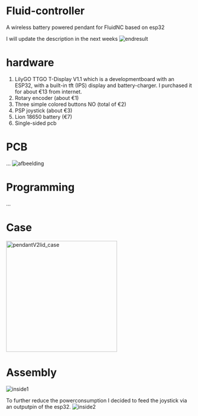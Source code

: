 # Fluid-controller
A wireless battery powered pendant for FluidNC based on esp32

I will update the description in the next weeks
![endresult](https://user-images.githubusercontent.com/20277013/214531779-67ec95be-c756-484c-9922-c45644378292.jpg)

# hardware
1. LilyGO TTGO T-Display V1.1 which is a developmentboard with an ESP32, with a built-in tft (IPS) display and battery-charger. I purchased it for about €13 from internet.
2. Rotary encoder (about €1)
3. Three simple colored buttons NO (total of €2)
4. PSP joystick (about €3)
5. Lion 18650 battery (€7)
6. Single-sided pcb

# PCB

...
![afbeelding](https://user-images.githubusercontent.com/20277013/214533466-feb4534e-7402-42ab-9b6a-d86a29457133.png)


# Programming

...

# Case

<img width="300" alt="pendantV2lid_case" src="https://user-images.githubusercontent.com/20277013/214523140-5201f1c7-178f-416e-b6da-9f014d2a72d5.png">


# Assembly

![inside1](https://user-images.githubusercontent.com/20277013/214524701-8da7550d-7ca5-4af7-9b36-db64cc68cfa0.jpg)

To further reduce the powerconsumption I decided to feed the joystick via an outputpin of the esp32. 
![inside2](https://user-images.githubusercontent.com/20277013/214524742-b8a347a4-dc82-47c2-a12c-f6e3894d6a2d.jpg)
